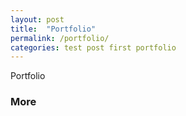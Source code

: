 ```yaml
---
layout: post
title:  "Portfolio"
permalink: /portfolio/
categories: test post first portfolio
---
```

Portfolio
### More

